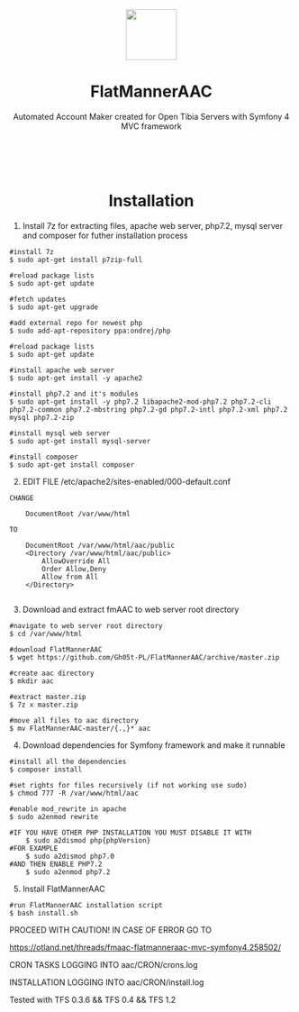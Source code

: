 <div align=center>
<img src="http://ghost-web.pl/images/flatmannerLogo.svg" alt="" width="90" height="90">
<h1>FlatMannerAAC</h1>
Automated Account Maker created for Open Tibia Servers with Symfony 4 MVC framework
<br>
<br>
<br>
<br>
<br>
<h1>Installation</h1>
</div>



1. Install 7z for extracting files, apache web server, php7.2, mysql server and composer for futher installation process
```shell
#install 7z
$ sudo apt-get install p7zip-full

#reload package lists
$ sudo apt-get update

#fetch updates
$ sudo apt-get upgrade

#add external repo for newest php
$ sudo add-apt-repository ppa:ondrej/php

#reload package lists
$ sudo apt-get update

#install apache web server
$ sudo apt-get install -y apache2

#install php7.2 and it's modules
$ sudo apt-get install -y php7.2 libapache2-mod-php7.2 php7.2-cli php7.2-common php7.2-mbstring php7.2-gd php7.2-intl php7.2-xml php7.2 mysql php7.2-zip

#install mysql web server
$ sudo apt-get install mysql-server

#install composer
$ sudo apt-get install composer
```


2. EDIT FILE /etc/apache2/sites-enabled/000-default.conf
```
CHANGE

    DocumentRoot /var/www/html
    
TO

    DocumentRoot /var/www/html/aac/public
    <Directory /var/www/html/aac/public>
        AllowOverride All
        Order Allow,Deny
        Allow from All
    </Directory>
    
```


3. Download and extract fmAAC to web server root directory
```shell
#navigate to web server root directory
$ cd /var/www/html

#download FlatMannerAAC
$ wget https://github.com/Gh05t-PL/FlatMannerAAC/archive/master.zip

#create aac directory
$ mkdir aac

#extract master.zip
$ 7z x master.zip

#move all files to aac directory
$ mv FlatMannerAAC-master/{.,}* aac
```


4. Download dependencies for Symfony framework and make it runnable
```shell
#install all the dependencies
$ composer install
 
#set rights for files recursively (if not working use sudo)
$ chmod 777 -R /var/www/html/aac

#enable mod_rewrite in apache
$ sudo a2enmod rewrite
 
#IF YOU HAVE OTHER PHP INSTALLATION YOU MUST DISABLE IT WITH
    $ sudo a2dismod php{phpVersion}
#FOR EXAMPLE
    $ sudo a2dismod php7.0
#AND THEN ENABLE PHP7.2
    $ sudo a2enmod php7.2
```


5. Install FlatMannerAAC
```shell
#run FlatMannerAAC installation script
$ bash install.sh
```
PROCEED WITH CAUTION!
IN CASE OF ERROR GO TO

https://otland.net/threads/fmaac-flatmanneraac-mvc-symfony4.258502/


CRON TASKS LOGGING INTO aac/CRON/crons.log

INSTALLATION LOGGING INTO aac/CRON/install.log


Tested with TFS 0.3.6 && TFS 0.4 && TFS 1.2

